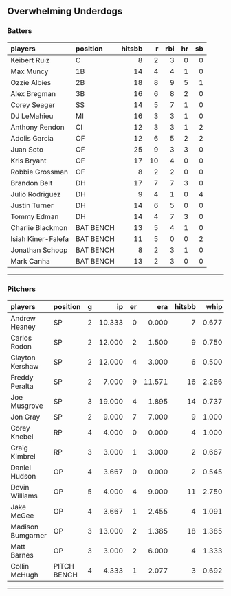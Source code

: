 ## Overwhelming Underdogs

### Batters

 
|players            |position  | hitsbb|  r| rbi| hr| sb| 
|:------------------|:---------|------:|--:|---:|--:|--:| 
|Keibert Ruiz       |C         |      8|  2|   3|  0|  0| 
|Max Muncy          |1B        |     14|  4|   4|  1|  0| 
|Ozzie Albies       |2B        |     18|  8|   9|  5|  1| 
|Alex Bregman       |3B        |     16|  6|   8|  2|  0| 
|Corey Seager       |SS        |     14|  5|   7|  1|  0| 
|DJ LeMahieu        |MI        |     16|  3|   3|  1|  0| 
|Anthony Rendon     |CI        |     12|  3|   3|  1|  2| 
|Adolis Garcia      |OF        |     12|  6|   5|  2|  2| 
|Juan Soto          |OF        |     25|  9|   3|  3|  0| 
|Kris Bryant        |OF        |     17| 10|   4|  0|  0| 
|Robbie Grossman    |OF        |      8|  2|   2|  0|  0| 
|Brandon Belt       |DH        |     17|  7|   7|  3|  0| 
|Julio Rodriguez    |DH        |      9|  4|   1|  0|  4| 
|Justin Turner      |DH        |     14|  6|   5|  0|  0| 
|Tommy Edman        |DH        |     14|  4|   7|  3|  0| 
|Charlie Blackmon   |BAT BENCH |     13|  5|   4|  1|  0| 
|Isiah Kiner-Falefa |BAT BENCH |     11|  5|   0|  0|  2| 
|Jonathan Schoop    |BAT BENCH |      8|  2|   3|  1|  0| 
|Mark Canha         |BAT BENCH |     13|  2|   3|  0|  0| 


* * *

### Pitchers

 
|players           |position    |  g|     ip| er|    era| hitsbb|  whip| so|  w| sv| 
|:-----------------|:-----------|--:|------:|--:|------:|------:|-----:|--:|--:|--:| 
|Andrew Heaney     |SP          |  2| 10.333|  0|  0.000|      7| 0.677| 16|  1|  0| 
|Carlos Rodon      |SP          |  2| 12.000|  2|  1.500|      9| 0.750| 21|  1|  0| 
|Clayton Kershaw   |SP          |  2| 12.000|  4|  3.000|      6| 0.500| 20|  2|  0| 
|Freddy Peralta    |SP          |  2|  7.000|  9| 11.571|     16| 2.286| 10|  0|  0| 
|Joe Musgrove      |SP          |  3| 19.000|  4|  1.895|     14| 0.737| 21|  2|  0| 
|Jon Gray          |SP          |  2|  9.000|  7|  7.000|      9| 1.000|  8|  0|  0| 
|Corey Knebel      |RP          |  4|  4.000|  0|  0.000|      4| 1.000|  4|  0|  1| 
|Craig Kimbrel     |RP          |  3|  3.000|  1|  3.000|      2| 0.667|  3|  0|  3| 
|Daniel Hudson     |OP          |  4|  3.667|  0|  0.000|      2| 0.545|  7|  1|  1| 
|Devin Williams    |OP          |  5|  4.000|  4|  9.000|     11| 2.750|  9|  0|  0| 
|Jake McGee        |OP          |  4|  3.667|  1|  2.455|      4| 1.091|  2|  0|  1| 
|Madison Bumgarner |OP          |  3| 13.000|  2|  1.385|     18| 1.385|  9|  0|  0| 
|Matt Barnes       |OP          |  3|  3.000|  2|  6.000|      4| 1.333|  2|  0|  0| 
|Collin McHugh     |PITCH BENCH |  4|  4.333|  1|  2.077|      3| 0.692|  9|  0|  0| 


* * *


